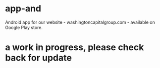 # app-and
Android app for our website - washingtoncapitalgroup.com - available on Google Play store.
# a work in progress, please check back for update
